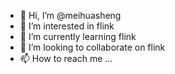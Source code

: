 - 👋 Hi, I’m @meihuasheng
- 👀 I’m interested in flink
- 🌱 I’m currently learning flink
- 💞️ I’m looking to collaborate on flink
- 📫 How to reach me ...

<!---
meihuasheng/meihuasheng is a ✨ special ✨ repository because its `README.md` (this file) appears on your GitHub profile.
You can click the Preview link to take a look at your changes.
--->
